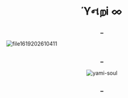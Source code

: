 <h1 align="center">ϓનறі ᨖ</h1>
<h3 align="center">_</h3>

![file1619202610411](https://github.com/YAMI-SOUL/never-click-on-it/assets/140236365/a17961cd-ebe0-4f17-9961-2e05d03cadba)

<h3 align="center">_</h3>


<p align="center"> <img src="https://komarev.com/ghpvc/?username=yami-soul&label=Profile%20views&color=0e75b6&style=flat" alt="yami-soul" /> </p>


<h3 align="center">_</h3>
